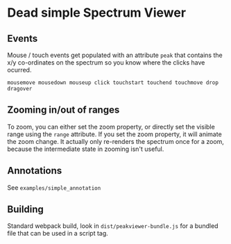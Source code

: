 # Dead simple Spectrum Viewer

## Events

Mouse / touch events get populated with an attribute `peak` that contains the x/y co-ordinates
on the spectrum so you know where the clicks have ocurred.

`mousemove mousedown mouseup click touchstart touchend touchmove drop dragover`


## Zooming in/out of ranges

To zoom, you can either set the zoom property, or directly set the visible range using the
`range` attribute. If you set the zoom property, it will animate the zoom change. It actually
only re-renders the spectrum once for a zoom, because the intermediate state in zooming isn't
useful.

## Annotations

See `examples/simple_annotation`

## Building

Standard webpack build, look in `dist/peakviewer-bundle.js` for a bundled file that can be
used in a script tag.